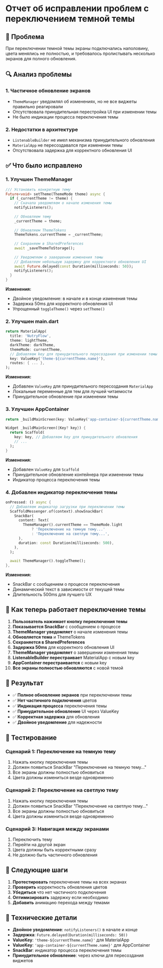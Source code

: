 # Отчет об исправлении проблем с переключением темной темы

## 🚨 Проблема
При переключении темной темы экраны подключались наполовину, цвета менялись не полностью, и требовалось пролистывать несколько экранов для полного обновления.

## 🔍 Анализ проблемы

### 1. Частичное обновление экранов
- `ThemeManager` уведомлял об изменениях, но не все виджеты правильно реагировали
- Отсутствовала принудительная перестройка UI при изменении темы
- Не было индикации процесса переключения темы

### 2. Недостатки в архитектуре
- `ListenableBuilder` не имел механизма принудительного обновления
- `MaterialApp` не пересоздавался при изменении темы
- Отсутствовала задержка для корректного обновления UI

## ✅ Что было исправлено

### 1. Улучшен ThemeManager
```dart
/// Установить конкретную тему
Future<void> setTheme(ThemeMode theme) async {
  if (_currentTheme != theme) {
    // Сначала уведомляем о начале изменения темы
    notifyListeners();
    
    // Обновляем тему
    _currentTheme = theme;
    
    // Обновляем ThemeTokens
    ThemeTokens.currentTheme = _currentTheme;
    
    // Сохраняем в SharedPreferences
    await _saveThemeToStorage();
    
    // Уведомляем о завершении изменения темы
    // Добавляем небольшую задержку для корректного обновления UI
    await Future.delayed(const Duration(milliseconds: 50));
    notifyListeners();
  }
}
```

**Изменения:**
- Двойное уведомление: в начале и в конце изменения темы
- Задержка 50ms для корректного обновления UI
- Упрощенный `toggleTheme()` через `setTheme()`

### 2. Улучшен main.dart
```dart
return MaterialApp(
  title: 'NutryFlow',
  theme: lightTheme,
  darkTheme: darkTheme,
  themeMode: currentTheme,
  // Добавляем key для принудительного пересоздания при изменении темы
  key: ValueKey('theme-${currentTheme.name}'),
  routes: { ... },
);
```

**Изменения:**
- Добавлен `ValueKey` для принудительного пересоздания `MaterialApp`
- Локальные переменные для тем для лучшей читаемости
- Принудительное обновление при изменении темы

### 3. Улучшен AppContainer
```dart
return _buildMainScreen(key: ValueKey('app-container-${currentTheme.name}'));

Widget _buildMainScreen({Key? key}) {
  return Scaffold(
    key: key, // Добавляем key для принудительного обновления
    // ...
  );
}
```

**Изменения:**
- Добавлен `ValueKey` для `Scaffold`
- Принудительное обновление контейнера при изменении темы
- Индикатор процесса переключения темы

### 4. Добавлен индикатор переключения темы
```dart
onPressed: () async {
  // Добавляем индикатор загрузки при переключении темы
  ScaffoldMessenger.of(context).showSnackBar(
    SnackBar(
      content: Text(
        ThemeManager().currentTheme == ThemeMode.light 
            ? 'Переключение на темную тему...' 
            : 'Переключение на светлую тему...',
      ),
      duration: const Duration(milliseconds: 500),
    ),
  );
  
  await ThemeManager().toggleTheme();
},
```

**Изменения:**
- SnackBar с сообщением о процессе переключения
- Динамический текст в зависимости от текущей темы
- Длительность 500ms для лучшего UX

## 🔄 Как теперь работает переключение темы

1. **Пользователь нажимает кнопку переключения темы**
2. **Показывается SnackBar** с сообщением о процессе
3. **ThemeManager уведомляет** о начале изменения темы
4. **Обновляется тема** и ThemeTokens
5. **Сохраняется в SharedPreferences**
6. **Задержка 50ms** для корректного обновления UI
7. **ThemeManager уведомляет** о завершении изменения темы
8. **ListenableBuilder перестраивает** MaterialApp с новым key
9. **AppContainer перестраивается** с новым key
10. **Все экраны полностью обновляются** с новой темой

## 🎯 Результат

- ✅ **Полное обновление экранов** при переключении темы
- ✅ **Нет частичного подключения** цветов
- ✅ **Индикация процесса** переключения темы
- ✅ **Принудительное обновление** UI через ValueKey
- ✅ **Корректная задержка** для обновления
- ✅ **Двойное уведомление** для надежности

## 🧪 Тестирование

### Сценарий 1: Переключение на темную тему
1. Нажать кнопку переключения темы
2. Должен появиться SnackBar "Переключение на темную тему..."
3. Все экраны должны полностью обновиться
4. Цвета должны измениться везде одновременно

### Сценарий 2: Переключение на светлую тему
1. Нажать кнопку переключения темы
2. Должен появиться SnackBar "Переключение на светлую тему..."
3. Все экраны должны полностью обновиться
4. Цвета должны измениться везде одновременно

### Сценарий 3: Навигация между экранами
1. Переключить тему
2. Перейти на другой экран
3. Цвета должны быть корректными сразу
4. Не должно быть частичного обновления

## 📝 Следующие шаги

1. **Протестировать** переключение темы на всех экранах
2. **Проверить** корректность обновления цветов
3. **Убедиться** что нет частичного подключения
4. **Оптимизировать** задержку если необходимо
5. **Добавить** анимацию перехода между темами

## 🔧 Технические детали

- **Двойное уведомление**: `notifyListeners()` в начале и конце
- **Задержка**: `Future.delayed(Duration(milliseconds: 50))`
- **ValueKey**: `'theme-${currentTheme.name}'` для MaterialApp
- **ValueKey**: `'app-container-${currentTheme.name}'` для AppContainer
- **SnackBar**: индикатор процесса переключения темы
- **Принудительное обновление**: через ключи для пересоздания виджетов
